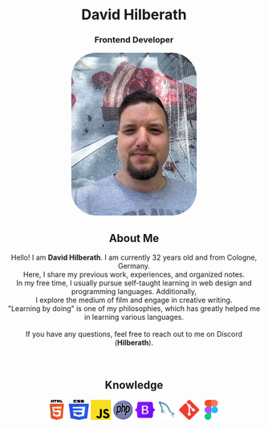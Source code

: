 <h1 align="center">David Hilberath</h1>
<h3 align="center">Frontend Developer</h3>

<!-- Profil Bild -->
<p align="center">
  <img src="https://raw.githubusercontent.com/Hilberath/Hilberath/main/foto.jpeg" alt="David Hilberath" width="250" height="325" style=" border-radius: 50px;" />
</p>

<!-- About Me -->
<h2 align="center">About Me</h2>
<p align="center">
  Hello! I am <strong>David Hilberath</strong>. I am currently 32 years old and from Cologne, Germany. <br>
Here, I share my previous work, experiences, and organized notes. <br>
In my free time, I usually pursue self-taught learning in web design and programming languages. Additionally, <br>
I explore the medium of film and engage in creative writing. <br>
"Learning by doing" is one of my philosophies, which has greatly helped me in learning various languages.
<br><br>
If you have any questions, feel free to reach out to me on Discord (<strong>Hilberath</strong>).
</p>

  <!-- Knowledge -->
  <div style="flex: 1; padding: 20px; border-radius: 10px;">
    <h2 align="center">Knowledge</h2>
    <p align="center">
      <a href="https://www.w3.org/html/" target="_blank"><img src="https://raw.githubusercontent.com/Hilberath/Network-Icons/1dfbd633d9b5b18001aebaa05e5b9876182cc281/Icons/SVG/html.svg" alt="HTML5" width="40" height="40"/></a>
      <a href="https://www.w3schools.com/css/" target="_blank"><img src="https://raw.githubusercontent.com/Hilberath/Network-Icons/1dfbd633d9b5b18001aebaa05e5b9876182cc281/Icons/SVG/css.svg" alt="CSS3" width="40" height="40"/></a>
      <a href="https://www.w3schools.com/js/" target="_blank"><img src="https://raw.githubusercontent.com/Hilberath/Network-Icons/1dfbd633d9b5b18001aebaa05e5b9876182cc281/Icons/SVG/javascript.svg" alt="JavaScript" width="40" height="40"/></a>
      <a href="https://www.php.net" target="_blank"><img src="https://raw.githubusercontent.com/Hilberath/Network-Icons/54370a4fb792d7f6556fd66dcbec1003133c35b8/Icons/SVG/php.svg" alt="PHP" width="40" height="40"/></a>
      <a href="https://getbootstrap.com" target="_blank"><img src="https://raw.githubusercontent.com/Hilberath/Network-Icons/54370a4fb792d7f6556fd66dcbec1003133c35b8/Icons/SVG/bootstrap.svg" alt="Bootstrap" width="40" height="40"/></a>
      <a href="https://www.mysql.com/" target="_blank"><img src="https://raw.githubusercontent.com/Hilberath/Network-Icons/54370a4fb792d7f6556fd66dcbec1003133c35b8/Icons/SVG/mysql.svg" alt="MySQL" width="40" height="40"/></a>
      <a href="https://git-scm.com/" target="_blank"><img src="https://raw.githubusercontent.com/Hilberath/Network-Icons/54370a4fb792d7f6556fd66dcbec1003133c35b8/Icons/SVG/git.svg" alt="Git" width="40" height="40"/></a>
      <a href="https://www.figma.com/" target="_blank"><img src="https://raw.githubusercontent.com/Hilberath/Network-Icons/54370a4fb792d7f6556fd66dcbec1003133c35b8/Icons/SVG/figma.svg" alt="Figma" width="40" height="40"/></a>
    </p>
  </div>

</div>
